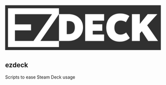 <h1 align="center">
  <img
  src="https://github.com/dotfil/ezdeck/blob/main/logo/ezdeck.png?raw=true"
  alt="ezdeck">
</h1>

ezdeck
------

Scripts to ease Steam Deck usage
